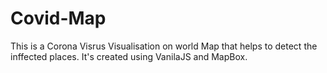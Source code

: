 # Covid-Map

This is a Corona Visrus Visualisation on world Map that helps to detect the inffected places. 
It's created using VanilaJS and MapBox.
